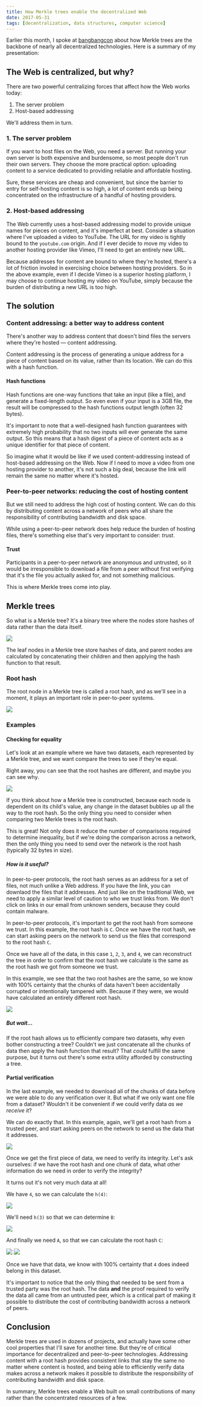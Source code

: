 ```yaml
---
title: How Merkle trees enable the decentralized Web
date: 2017-05-31
tags: [decentralization, data structures, computer science]
---
```


Earlier this month, I spoke at [bangbangcon](http://bangbangcon.com/speakers.html#tara-vancil) about how Merkle trees are the backbone of nearly all decentralized technologies. Here is a summary of my presentation:

## The Web is centralized, but why?

There are two powerful centralizing forces that affect how the Web works today:

1. The server problem
2. Host-based addressing

We'll address them in turn.

### 1. The server problem

If you want to host files on the Web, you need a server. But running your
own server is both expensive and burdensome, so most people don't run their
own servers. They choose the more practical option: uploading content to a
service dedicated to providing reliable and affordable hosting.

Sure, these services are cheap and convenient, but since the barrier to entry
for self-hosting content is so high, a lot of content ends up being concentrated on the infrastructure of a handful of hosting providers.

### 2. Host-based addressing

The Web currently uses a host-based addressing model to provide unique names
for pieces on content, and it's imperfect at best. Consider a situation where
I've uploaded a video to YouTube. The URL for my video is tightly bound to the
`youtube.com` origin. And if I ever decide to move my video to another hosting
provider like Vimeo, I'll need to get an entirely new URL.

Because addresses for content are bound to where they're hosted, there's a lot
of friction involed in exercising choice between hosting providers. So in the above example, even if I decide Vimeo is a superior hosting platform, I may
choose to continue hosting my video on YouTube, simply because the burden of
distributing a new URL is too high.

## The solution

### Content addressing: a better way to address content

There's another way to address content that doesn't bind files the servers
where they're hosted — content addressing.

Content addressing is  the process of generating a unique address for a piece
of content based on its value, rather than its location. We can do this with
a hash function.

#### Hash functions

Hash functions are one-way functions that take an input (like a file), and
generate a fixed-length output. So even even if your input is a 3GB file, the
result will be compressed to the hash functions output length (often 32
bytes).

It's important to note that a well-designed hash function guarantees with extremely high probability that no two inputs will ever generate the same
output. So this means that a hash digest of a piece of content acts as a unique identifier for that piece of content.

So imagine what it would be like if we used content-addressing instead of
host-based addressing on the Web. Now if I need to move a video from one
hosting provider to another, it's not such a big deal, because the link will
remain the same no matter where it's hosted.

### Peer-to-peer networks: reducing the cost of hosting content

But we still need to address the high cost of hosting content. We can do this
by distributing content across a network of peers who all share the
responsibility of contributing bandwidth and disk space.

While using a peer-to-peer network does help reduce the burden of hosting
files, there's something else that's very important to consider: *trust*.

#### Trust

Participants in a peer-to-peer network are anonymous and untrusted, so it would be irresponsible to download a file from a peer without first verifying
that it's the file you actually asked for, and not something malicious.

This is where Merkle trees come into play.

## Merkle trees

So what is a Merkle tree? It's a binary tree where the nodes store hashes of
data rather than the data itself.

<img src="/images/merkle-tree.jpg"/>

The leaf nodes in a Merkle tree store hashes of data, and parent
nodes are calculated by concatenating their children and then applying the
hash function to that result.

### Root hash

The root node in a Merkle tree is called a root hash, and as we'll see in a
moment, it plays an important role in peer-to-peer systems.

<img src="/images/root-hash.jpg"/>

### Examples

#### Checking for equality

Let's look at an example where we have two datasets, each represented by a
Merkle tree, and we want compare the trees to see if they're equal.

Right away, you can see that the root hashes are different, and maybe you can
see why.

<img src="/images/equality.jpg"/>

If you think about how a Merkle tree is constructed, because each node is dependent on its child's value, any change in the dataset bubbles up all the
way to the root hash. So the only thing you need to consider when comparing two
Merkle trees is the root hash.

This is great! Not only does it reduce the number of comparisons required to
determine inequality, but if we're doing the comparison across a network, then
the only thing you need to send over the network is the root hash (typically
32 bytes in size).

##### How is it useful?

In peer-to-peer protocols, the root hash serves as an address for a set of
files, not much unlike a Web address. If you have the link, you can downlaod
the files that it addresses. And just like on the traditional Web, we need to
apply a similar level of caution to who we trust links from. We don't click
on links in our email from unknown senders, because they could contain malware.

In peer-to-peer protocols, it's important to get the root hash from someone we
trust. In this example, the root hash is `C`. Once we have the root hash, we
can start asking peers on the network to send us the files that correspond to
the root hash `C`.

Once we have all of the data, in this case `1`, `2`, `3`, and `4`, we can
reconstruct the tree in order to confirm that the root hash we calculate is the
same as the root hash we got from someone we trust.

In this example, we see that the two root hashes are the same, so we know with
100% certainty that the chunks of data haven't been accidentally corrupted or
intentionally tampered with. Because if they were, we would have calculated
an entirely different root hash.

<img src="/images/verification.jpg"/>

##### But wait...

If the root hash allows us to efficiently compare two datasets, why even bother
constructing a tree? Couldn't we just concatenate all the chunks of data then
apply the hash function that result? That *could* fulfill the same purpose, but
it turns out there's some extra utility afforded by constructing a tree.

#### Partial verification

In the last example, we needed to download all of the chunks of data before we
were able to do any verification over it. But what if we only want one file
from a dataset? Wouldn't it be convenient if we could verify data *as we
receive it*?

We can do exactly that. In this example, again, we'll get a root hash from a
trusted peer, and start asking peers on the network to send us the data that it
addresses.

<img src="/images/partial-verification1.jpg"/>

Once we get the first piece of data, we need to verify its integrity. Let's ask
ourselves: if we have the root hash and one chunk of data, what other
information do we need in order to verify the integrity?

It turns out it's not very much data at all!

We have `4`, so we can calculate the `h(4)`:

<img src="/images/partial-verification2.jpg"/>

We'll need `h(3)` so that we can determine `B`:

<img src="/images/partial-verification3.jpg"/>

And finally we need `A`, so that we can calculate the root hash `C`:

<img src="/images/partial-verification4.jpg"/>
<img src="/images/partial-verification5.jpg"/>

Once we have that data, we know with 100% certainty that `4` does indeed belong
in this dataset.

It's important to notice that the only thing that needed to be sent from a
trusted party was the root hash. The data **and** the proof required to verify
the data all came from an untrusted peer, which is a critical part of making
it possible to distribute the cost of contributing bandwidth across a network
of peers.


## Conclusion

Merkle trees are used in dozens of projects, and actually have some other cool
properties that I'll save for another time. But they're of critical importance
for decentralized and peer-to-peer technologies. Addressing content with a root hash provides consistent links that stay the same no matter where content is hosted, and being able to efficiently verify data makes across a network makes it possible to distribute the responsibility of contributing bandwidth
and disk space.

In summary, Merkle trees enable a Web built on small contributions of many rather than the concentrated resources of a few.
